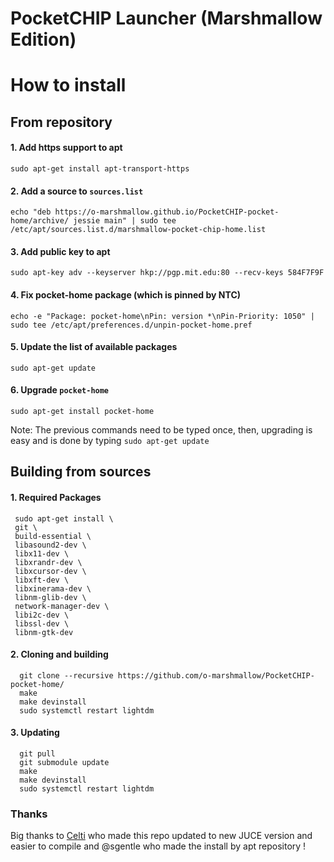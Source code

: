 # PocketCHIP Launcher (Marshmallow Edition)

# How to install
 
## From repository 
 
#### 1. Add https support to apt
    
    sudo apt-get install apt-transport-https

#### 2. Add a source to `sources.list`

    echo "deb https://o-marshmallow.github.io/PocketCHIP-pocket-home/archive/ jessie main" | sudo tee /etc/apt/sources.list.d/marshmallow-pocket-chip-home.list


#### 3. Add public key to apt

    sudo apt-key adv --keyserver hkp://pgp.mit.edu:80 --recv-keys 584F7F9F


#### 4. Fix pocket-home package (which is pinned by NTC)

    echo -e "Package: pocket-home\nPin: version *\nPin-Priority: 1050" | sudo tee /etc/apt/preferences.d/unpin-pocket-home.pref


#### 5. Update the list of available packages

    sudo apt-get update


#### 6. Upgrade `pocket-home`

    sudo apt-get install pocket-home


Note: The previous commands need to be typed once, then, upgrading is easy and is done by typing `sudo apt-get update`

## Building from sources

#### 1. Required Packages

     sudo apt-get install \
     git \
     build-essential \
     libasound2-dev \
     libx11-dev \
     libxrandr-dev \
     libxcursor-dev \
     libxft-dev \
     libxinerama-dev \
     libnm-glib-dev \
     network-manager-dev \
     libi2c-dev \
     libssl-dev \
     libnm-gtk-dev


####  2. Cloning and building
      
      git clone --recursive https://github.com/o-marshmallow/PocketCHIP-pocket-home/
      make
      make devinstall
      sudo systemctl restart lightdm


#### 3. Updating

      git pull
      git submodule update
      make
      make devinstall
      sudo systemctl restart lightdm


### Thanks
Big thanks to [Celti](https://github.com/Celti) who made this repo updated to new JUCE version and easier to compile and @sgentle who made the install by apt repository !

